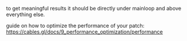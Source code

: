 to get meaningful results it should be directly under mainloop and above everything else.

guide on how to optimize the performance of your patch:
https://cables.gl/docs/9_performance_optimization/performance
